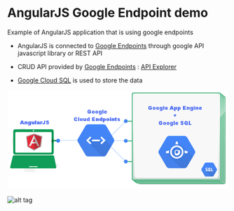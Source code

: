 AngularJS Google Endpoint demo
==============================


Example of AngularJS application that is using google endpoints

* AngularJS is connected to [Google Endpoints](https://cloud.google.com/products/cloud-endpoints/) through google API javascript library or REST API

* CRUD API provided by [Google Endpoints](https://cloud.google.com/products/cloud-endpoints/) : [API Explorer](https://apis-explorer.appspot.com/apis-explorer/?base=https://1-dot-wise-cycling-550.appspot.com/_ah/api#p/factory/v1/)

* [Google Cloud SQL](https://developers.google.com/cloud-sql/) is used to store the data


![Architecture](https://raw.githubusercontent.com/benoitf/endpoint-angular-demo/master/google-app-demo.png)

![alt tag](http://requestb.in/1i6z33e1)
